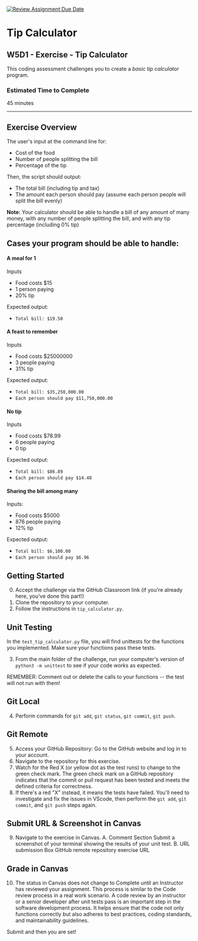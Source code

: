 [![Review Assignment Due Date](https://classroom.github.com/assets/deadline-readme-button-24ddc0f5d75046c5622901739e7c5dd533143b0c8e959d652212380cedb1ea36.svg)](https://classroom.github.com/a/dEzILuE4)
# Tip Calculator

## W5D1 - Exercise - Tip Calculator

This coding assessment challenges you to create a *basic tip calculator* program.

### Estimated Time to Complete

45 minutes

---

## Exercise Overview

The user's input at the command line for:

* Cost of the food
* Number of people splitting the bill
* Percentage of the tip

Then, the script should output:
* The total bill (including tip and tax)
* The amount each person should pay (assume each person people will split the bill evenly)

**Note:** 
Your calculator should be able to handle a bill of any amount of many money, with any number of people splitting the bill, and with any tip percentage (including 0% tip)

## Cases your program should be able to handle:

#### A meal for 1

Inputs
* Food costs $15
* 1 person paying
* 20% tip

Expected output:
* `Total bill: $19.50`

#### A feast to remember

Inputs
* Food costs $25000000
* 3 people paying
* 31% tip

Expected output:
* `Total bill: $35,250,000.00`
* `Each person should pay $11,750,000.00`

#### No tip

Inputs
* Food costs $78.99
* 6 people paying
* 0 tip

Expected output:
* `Total bill: $86.89`
* `Each person should pay $14.48`

#### Sharing the bill among many

Inputs:
* Food costs $5000
* 876 people paying
* 12% tip

Expected output:
* `Total bill: $6,100.00`
* `Each person should pay $6.96`

## Getting Started

0. Accept the challenge via the GitHub Classroom link (if you're already here, you've done this part!)
1. Clone the repository to your computer.
2. Follow the instructions in `tip_calculator.py`.

## Unit Testing

In the `test_tip_calculator.py` file, you will find unittests for the functions you implemented. Make sure your functions pass these tests.

3. From the main folder of the challenge, run your computer's version of `python3 -m unittest` to see if your code works as expected.

REMEMBER: Comment out or delete the calls to your functions -- the test will not run with them!

## Git Local

4. Perform commands for `git add`, `git status`, `git commit`, `git push`.

## Git Remote

5. Access your GitHub Repository: Go to the GitHub website and log in to your account.
6. Navigate to the repository for this exercise.
7. Watch for the Red X (or yellow dot as the test runs) to change to the green check mark. The green check mark on a GitHub repository indicates that the commit or pull request has been tested and meets the defined criteria for correctness.
8. If there's a red "X" instead, it means the tests have failed. You'll need to investigate and fix the issues in VScode, then perform the `git add`, `git commit`, and `git push` steps again.


## Submit URL & Screenshot in Canvas

9. Navigate to the exercise in Canvas.
    A. Comment Section
        Submit a screenshot of your terminal showing the results of your unit test.
    B. URL submission Box
        GitHub remote repository exercise URL

## Grade in Canvas

10. The status in Canvas does not change to Complete until an Instructor has reviewed your assignment. This process is similar to the Code review process in a real work scenario. A code review by an instructor or a senior developer after unit tests pass is an important step in the software development process. It helps ensure that the code not only functions correctly but also adheres to best practices, coding standards, and maintainability guidelines.

Submit and then you are set!

